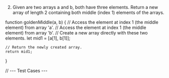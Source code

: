 
2. Given are two arrays a and b, both have three elements. Return a new array of length 2 containing both middle (index 1) elements of the arrays.

function goldenMiddle(a, b) {
    // Access the element at index 1 (the middle element) from array 'a'.
    // Access the element at index 1 (the middle element) from array 'b'.
    // Create a new array directly with these two elements.
    let mid1 = [a[1], b[1]];

    // Return the newly created array.
    return mid1;
}

// --- Test Cases ---
